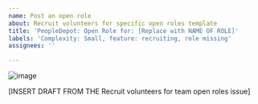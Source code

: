 ```yaml
---
name: Post an open role
about: Recruit volunteers for specific open roles template
title: 'PeopleDepot: Open Role for: [Replace with NAME OF ROLE]'
labels: 'Complexity: Small, feature: recruiting, role missing'
assignees: ''

---
```

![image](https://github.com/hackforla/peopledepot/assets/37763229/2c015a09-db52-4e39-b370-2bb73bdf6f1d)

[INSERT DRAFT FROM THE Recruit volunteers for team open roles issue]
